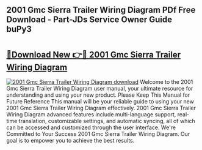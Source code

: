 ## 2001 Gmc Sierra Trailer Wiring Diagram PDf Free Download - Part-JDs Service Owner Guide buPy3

# <h2><a href="http://dfuru2y.blite.top/?on=2001+Gmc+Sierra+Trailer+Wiring+Diagram">🔗Download New 👉🔴 2001 Gmc Sierra Trailer Wiring Diagram</a></h2>

[![2001 Gmc Sierra Trailer Wiring Diagram download](https://i.imgur.com/lujVjoI.png)](http://dfuru2y.blite.top/?on=2001+Gmc+Sierra+Trailer+Wiring+Diagram)
Welcome to the 2001 Gmc Sierra Trailer Wiring Diagram user manual, your ultimate resource for understanding and using your new product. Please Keep This Manual for Future Reference This manual will be your reliable guide to using your new 2001 Gmc Sierra Trailer Wiring Diagram effectively. 2001 Gmc Sierra Trailer Wiring Diagram advanced features include multi-language support, real-time translation, customizable settings, and automatic syncing, all of which can be accessed and customized through the user interface. We're Committed to Your Success 2001 Gmc Sierra Trailer Wiring Diagram. Our goal is to empower you to achieve the best results.

